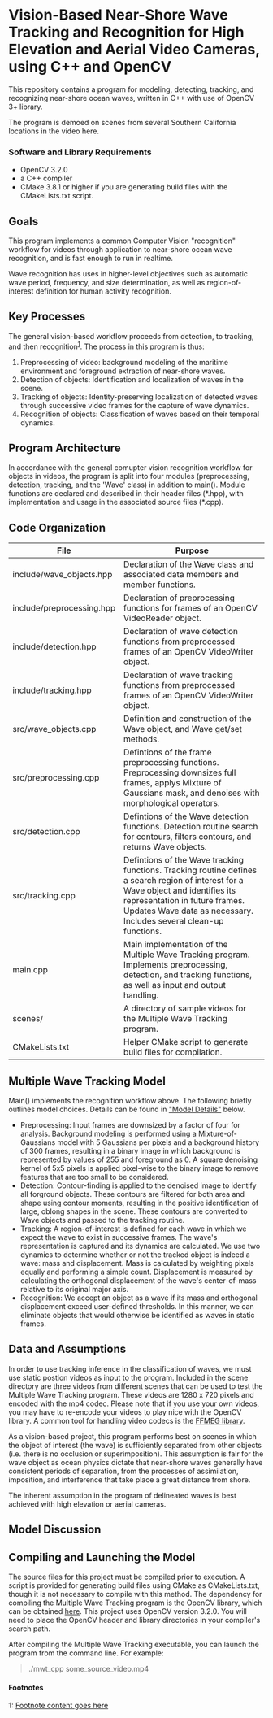 # Vision-Based Near-Shore Wave Tracking and Recognition for High Elevation and Aerial Video Cameras, using C++ and OpenCV

<!---
![Surfer Detection Example](http://i.imgur.com/QaWJIU3.jpg?1)
--->
This repository contains a program for modeling, detecting, tracking, and recognizing near-shore ocean waves, 
written in C++ with use of OpenCV 3+ library.

The program is demoed on scenes from several Southern California locations in the video here.


### Software and Library Requirements
* OpenCV 3.2.0
* a C++ compiler
* CMake 3.8.1 or higher if you are generating build files with the CMakeLists.txt script.


## Goals
This program implements a common Computer Vision "recognition" workflow for videos 
through application to near-shore ocean wave recognition, and is fast enough to run in realtime.

Wave recognition has uses in higher-level objectives such as automatic wave period, frequency, and size determination, as well as region-of-interest definition for human activity recognition.


## Key Processes
The general vision-based workflow proceeds from detection, to tracking, and then recognition<sup>[1](#myfootnote1)</sup>.
The process in this program is thus:
1. Preprocessing of video: background modeling of the maritime environment and foreground extraction of near-shore waves.
2. Detection of objects: Identification and localization of waves in the scene.
3. Tracking of objects: Identity-preserving localization of detected waves through successive video frames for the capture of wave dynamics.
4. Recognition of objects: Classification of waves based on their temporal dynamics.


## Program Architecture
In accordance with the general comupter vision recognition workflow for objects in videos, the program is split into four modules (preprocessing, detection, tracking, and the 'Wave' class) in addition to main().  Module functions are declared and described in their header files (\*.hpp), with implementation and usage in the associated source files (\*.cpp).


## Code Organization
File | Purpose
------------ | -------------
include/wave_objects.hpp |	Declaration of the Wave class and associated data members and member functions.
include/preprocessing.hpp |	Declaration of preprocessing functions for frames of an OpenCV VideoReader object.
include/detection.hpp |	Declaration of wave detection functions from preprocessed frames of an OpenCV VideoWriter object.
include/tracking.hpp | Declaration of wave tracking functions from preprocessed frames of an OpenCV VideoWriter object.
src/wave_objects.cpp |	Definition and construction of the Wave object, and Wave get/set methods.
src/preprocessing.cpp |	Defintions of the frame preprocessing functions. Preprocessing downsizes full frames, applys Mixture of Gaussians mask, and denoises with morphological operators.
src/detection.cpp	| Defintions of the Wave detection functions. Detection routine search for contours, filters contours, and returns Wave objects.
src/tracking.cpp |	Defintions of the Wave tracking functions. Tracking routine defines a search region of interest for a Wave object and identifies its representation in future frames.  Updates Wave data as necessary.  Includes several clean-up functions.
main.cpp |	Main implementation of the Multiple Wave Tracking program. Implements preprocessing, detection, and tracking functions, as well as input and output handling.
scenes/ | A directory of sample videos for the Multiple Wave Tracking program.
CMakeLists.txt | Helper CMake script to generate build files for compilation.


## Multiple Wave Tracking Model

Main() implements the recognition workflow above. The following briefly outlines model choices.  Details can be found in ["Model Details"](##ModelDetails) below.

* Preprocessing: Input frames are downsized by a factor of four for analysis.  Background modeling is performed using a Mixture-of-Gaussians model with 5 Gaussians per pixels and a background history of 300 frames, resulting in a binary image in which background is represented by values of 255 and foreground as 0.  A square denoising kernel of 5x5 pixels is applied pixel-wise to the binary image to remove features that are too small to be considered.
* Detection: Contour-finding is applied to the denoised image to identify all forground objects.  These contours are filtered for both area and shape using contour moments, resulting in the positive identification of large, oblong shapes in the scene.  These contours are converted to Wave objects and passed to the tracking routine.
* Tracking: A region-of-interest is defined for each wave in which we expect the wave to exist in successive frames.  The wave's representation is captured and its dynamics are calculated.  We use two dynamics to determine whether or not the tracked object is indeed a wave: mass and displacement.  Mass is calculated by weighting pixels equally and performing a simple count.  Displacement is measured by calculating the orthogonal displacement of the wave's center-of-mass relative to its original major axis.
* Recognition: We accept an object as a wave if its mass and orthogonal displacement exceed user-defined thresholds.  In this manner, we can eliminate objects that would otherwise be identified as waves in static frames.


## Data and Assumptions

In order to use tracking inference in the classification of waves, we must use static postion videos as input to the program.  Included in the scene directory are three videos from different scenes that can be used to test the Multiple Wave Tracking program.  These videos are 
1280 x 720 pixels and encoded with the mp4 codec.  Please note that if you use your own videos, you may have to re-encode your videos
to play nice with the OpenCV library.  A common tool for handling video codecs is the [FFMEG library](https://www.ffmpeg.org/).

As a vision-based project, this program performs best on scenes in which the object of interest (the wave) is sufficiently separated from other objects (i.e. there is no occlusion or superimposition).  This assumption is fair for the wave object as ocean physics dictate that near-shore waves generally have consistent periods of separation, from the processes of assimilation, imposition, and interference that take place a great distance from shore.

The inherent assumption in the program of delineated waves is best achieved with high elevation or aerial cameras.


## Model Discussion





## Compiling and Launching the Model

The source files for this project must be compiled prior to execution.  A script is provided for generating build files using CMake as CMakeLists.txt, though it is not necessary to compile with this method.  The dependency for compiling the Multiple Wave Tracking program is the OpenCV library, which can be obtained [here](http://opencv.org/releases.html).  This project uses OpenCV version 3.2.0.  You will need to place the OpenCV header and library directories in your compiler's search path.

After compiling the Multiple Wave Tracking executable, you can launch the program from the command line.  For example:

> ./mwt_cpp some_source_video.mp4


<!---

You should see output like this:

    Filling queue with 5000 SURFERCOUNTING images before starting to train. This will take a few minutes.
    2016-11-04 11:45:45.927302: step 0, loss = 0.57 (47.3 examples/sec; 0.024 sec/batch)
    2016-11-04 11:45:49.133065: step 50, loss = 0.86 (52.8 examples/sec; 0.025 sec/batch)
    
The script reports the loss and accuracy on the image every 50 steps, as well as the speed at which the last image was processed.

surferdetection_train.py saves all model parameters in checkpoint files every 1000 steps but it does not evaluate the model. 
The checkpoint file will be used by surferdetection_eval.py to measure the predictive performance.

Launch periodic evaluation (set to evaluate the full validation set every 2 minutes) from the commandline after training has commenced:

    python surferdetection_eval.py

This evaluation simply gives accuracy on the evaluation set as a percentage.  You should see an output such as this:

    2016-11-06 08:30:44.391206: precision @ 1 = 0.860

The training script calculates the moving average version of all learned variables. The evaluation script substitutes all learned model 
parameters with the moving average version. This substitution boosts model performance at evaluation time.

**Visualizing Recognition**

The Jupyter Notebook file 'surferdetection_predictscene.ipynb' has been provided to help you visualize prediction on unseen scenes.
This notebook will utilize the surferdetection_predict.py file that makes use of a fully-trained surfer detector model in the surferdetection_restore directory.
Launch the notebook from the commandline with the following:

    ipython notebook surferdetection_predictscene.ipynb

And that's it!  Please contact the author for gaining access to source data, troubleshooting or general comments.

--->

#### Footnotes
<a name="myfootnote1">1</a>: [Footnote content goes here](http://mha.cs.umn.edu/Papers/Vision_Tracking_Recognition.pdf)
